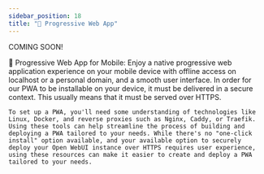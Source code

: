 ```yaml
---
sidebar_position: 18
title: "📱 Progressive Web App"
---
```


COMING SOON!

📱 Progressive Web App for Mobile: Enjoy a native progressive web application experience on your mobile device with offline access on localhost or a personal domain, and a smooth user interface. In order for our PWA to be installable on your device, it must be delivered in a secure context. This usually means that it must be served over HTTPS.

    To set up a PWA, you'll need some understanding of technologies like Linux, Docker, and reverse proxies such as Nginx, Caddy, or Traefik. Using these tools can help streamline the process of building and deploying a PWA tailored to your needs. While there's no "one-click install" option available, and your available option to securely deploy your Open WebUI instance over HTTPS requires user experience, using these resources can make it easier to create and deploy a PWA tailored to your needs.
